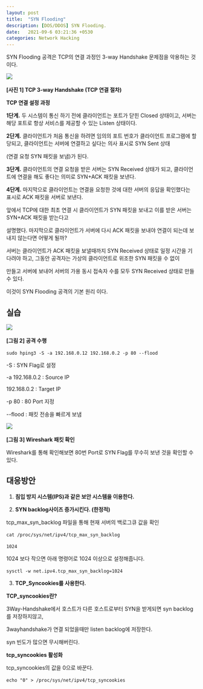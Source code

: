 ```yaml
---
layout: post
title:  "SYN Flooding"
description: [DOS/DDOS] SYN Flooding.
date:   2021-09-6 03:21:36 +0530
categories: Network Hacking
---
```

SYN Flooding 공격은 TCP의 연결 과정인 3-way Handshake 문제점을 악용하는 것이다.



![](..\_posts\img\SYN-Flooding-02\3-way-handshake.png)

**[사진 1] TCP 3-way Handshake (TCP 연결 절차)**

**TCP 연결 설정 과정**

**1단계.** 두 시스템이 통신 하기 전에 클라이언트는 포트가 닫힌 Closed 상태이고, 서버는 해당 포트로 항상 서비스를 제공할 수 있는 Listen 상태이다.

**2단계.** 클라이언트가 처음 통신을 하려면 임의의 포트 번호가 클라이언트 프로그램에 할당되고, 클라이언트는 서버에 연결하고 싶다는 의사 표시로 SYN Sent 상태

(연결 요청 SYN 패킷을 보냄)가 된다.

**3단계.** 클라이언트의 연결 요청을 받은 서버는 SYN Received 상태가 되고, 클라이언트에 연결을 해도 좋다는 의미로 SYN+ACK 패킷을 보낸다.

**4단계.** 마지막으로 클라이언트는 연결을 요청한 것에 대한 서버의 응답을 확인했다는 표시로 ACK 패킷을 서버로 보낸다.



앞에서 TCP에 대한 최초 연결 시 클라이언트가 SYN 패킷을 보내고 이를 받은 서버는 SYN+ACK 패킷을 받는다고

설명했다. 마지막으로 클라이언트가 서버에 다시 ACK 패킷을 보내야 연결이 되는데 보내지 않는다면 어떻게 될까?



서버는 클라이언트가 ACK 패킷을 보낼때까지 SYN Received 상태로 일정 시간을 기다려야 하고, 그동안 공격자는 가상의 클라이언트로 위조한 SYN 패킷을 수 없이 

만들고 서버에 보내어 서버의 가용 동시 접속자 수를 모두 SYN Received 상태로 만들 수 있다.

이것이 SYN Flooding 공격의 기본 원리 이다.



## **실습**



![](..\_posts\img\SYN-Flooding-02\hping3.PNG)

**[그림 2] 공격 수행**

```sudo hping3 -S -a 192.168.0.12 192.168.0.2 -p 80 --flood```

-S : SYN Flag로 설정

-a 192.168.0.2 : Source IP 

192.168.0.2 : Target IP

-p 80 : 80 Port 지정

--flood : 패킷 전송을 빠르게 보냄



![](..\_posts\img\SYN-Flooding-02\SYN-Flag.PNG)

**[그림 3]  Wireshark 패킷 확인**

Wireshark를 통해 확인해보면 80번 Port로 SYN Flag를 무수히 보낸 것을 확인할 수 있다.



## **대응방안**



1. **침입 방지 시스템(IPS)과 같은 보안 시스템을 이용한다.**

   


2. **SYN backlog사이즈 증가시킨다. (한정적)**

  

tcp_max_syn_backlog 파일을 통해 현재 서버의 백로그큐 값을 확인

```cat /proc/sys/net/ipv4/tcp_max_syn_backlog```

```1024```

1024 보다 작으면 아래 명령어로 1024 이상으로 설정해줍니다.

```sysctl -w net.ipv4.tcp_max_syn_backlog=1024```



3. **TCP_Syncookies를 사용한다.**

   

**TCP_syncookies란?**

3Way-Handshake에서 호스트가 다른 호스트로부터 SYN을 받게되면  syn backlog를 저장하지않고, 

3wayhandshake가 연결 되었을때만 listen backlog에 저장한다.

syn 빈도가 많으면 무시해버린다.

**tcp_syncookies 활성화**

tcp_syncookies의 값을 0으로 바꾼다.

```echo "0" > /proc/sys/net/ipv4/tcp_syncookies```

​    

